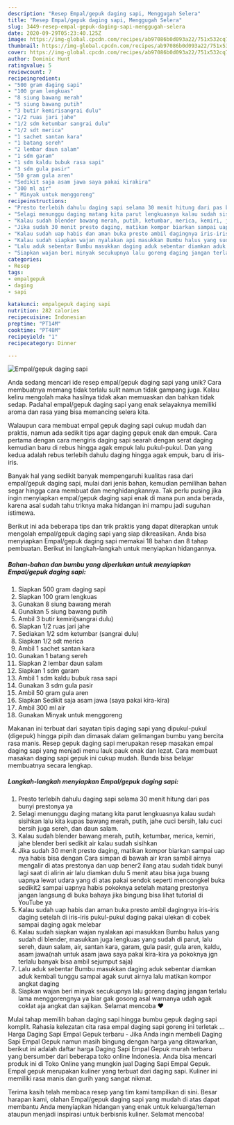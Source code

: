 ```yaml
---
description: "Resep Empal/gepuk daging sapi, Menggugah Selera"
title: "Resep Empal/gepuk daging sapi, Menggugah Selera"
slug: 3449-resep-empal-gepuk-daging-sapi-menggugah-selera
date: 2020-09-29T05:23:40.125Z
image: https://img-global.cpcdn.com/recipes/ab97086b0d093a22/751x532cq70/empalgepuk-daging-sapi-foto-resep-utama.jpg
thumbnail: https://img-global.cpcdn.com/recipes/ab97086b0d093a22/751x532cq70/empalgepuk-daging-sapi-foto-resep-utama.jpg
cover: https://img-global.cpcdn.com/recipes/ab97086b0d093a22/751x532cq70/empalgepuk-daging-sapi-foto-resep-utama.jpg
author: Dominic Hunt
ratingvalue: 5
reviewcount: 7
recipeingredient:
- "500 gram daging sapi"
- "100 gram lengkuas"
- "8 siung bawang merah"
- "5 siung bawang putih"
- "3 butir kemirisangrai dulu"
- "1/2 ruas jari jahe"
- "1/2 sdm ketumbar sangrai dulu"
- "1/2 sdt merica"
- "1 sachet santan kara"
- "1 batang sereh"
- "2 lembar daun salam"
- "1 sdm garam"
- "1 sdm kaldu bubuk rasa sapi"
- "3 sdm gula pasir"
- "50 gram gula aren"
- "Sedikit saja asam jawa saya pakai kirakira"
- "300 ml air"
- " Minyak untuk menggoreng"
recipeinstructions:
- "Presto terlebih dahulu daging sapi selama 30 menit hitung dari pas bunyi prestonya ya"
- "Selagi menunggu daging matang kita parut lengkuasnya kalau sudah sisihkan lalu kita kupas bawang merah, putih, jahe cuci bersih, lalu cuci bersih juga sereh, dan daun salam."
- "Kalau sudah blender bawang merah, putih, ketumbar, merica, kemiri, jahe blender beri sedikit air kalau sudah sisihkan"
- "Jika sudah 30 menit presto daging, matikan kompor biarkan sampai uap nya habis bisa dengan Cara simpan di bawah air kran sambil airnya mengalir di atas prestonya dan uap bener2 ilang atau sudah tidak bunyi lagi saat di alirin air lalu diamkan dulu 5 menit atau bisa juga buang uapnya lewat udara yang di atas pakai sendok seperti mencongkel buka sedikit2 sampai uapnya habis pokoknya setelah matang prestonya jangan langsung di buka bahaya jika bingung bisa lihat tutorial di YouTube ya"
- "Kalau sudah uap habis dan aman buka presto ambil dagingnya iris-iris daging setelah di iris-iris pukul-pukul daging pakai ulekan di cobek sampai daging agak melebar"
- "Kalau sudah siapkan wajan nyalakan api masukkan Bumbu halus yang sudah di blender, masukkan juga lengkuas yang sudah di parut, lalu sereh, daun salam, air, santan kara, garam, gula pasir, gula aren, kaldu, asam jawa(nah untuk asam jawa saya pakai kira-kira ya pokoknya jgn terlalu banyak bisa ambil sejumput saja)"
- "Lalu aduk sebentar Bumbu masukkan daging aduk sebentar diamkan aduk kembali tunggu sampai agak surut airnya lalu matikan kompor angkat daging"
- "Siapkan wajan beri minyak secukupnya lalu goreng daging jangan terlalu lama menggorengnya ya biar gak gosong asal warnanya udah agak coklat aja angkat dan sajikan. Selamat mencoba ❤"
categories:
- Resep
tags:
- empalgepuk
- daging
- sapi

katakunci: empalgepuk daging sapi 
nutrition: 282 calories
recipecuisine: Indonesian
preptime: "PT14M"
cooktime: "PT48M"
recipeyield: "1"
recipecategory: Dinner

---
```



![Empal/gepuk daging sapi](https://img-global.cpcdn.com/recipes/ab97086b0d093a22/751x532cq70/empalgepuk-daging-sapi-foto-resep-utama.jpg)

Anda sedang mencari ide resep empal/gepuk daging sapi yang unik? Cara membuatnya memang tidak terlalu sulit namun tidak gampang juga. Kalau keliru mengolah maka hasilnya tidak akan memuaskan dan bahkan tidak sedap. Padahal empal/gepuk daging sapi yang enak selayaknya memiliki aroma dan rasa yang bisa memancing selera kita.

Walaupun cara membuat empal gepuk daging sapi cukup mudah dan praktis, namun ada sedikit tips agar daging gepuk enak dan empuk. Cara pertama dengan cara mengiris daging sapi searah dengan serat daging kemudian baru di rebus hingga agak empuk lalu pukul-pukul. Dan yang kedua adalah rebus terlebih dahulu daging hingga agak empuk, baru di iris-iris.

Banyak hal yang sedikit banyak mempengaruhi kualitas rasa dari empal/gepuk daging sapi, mulai dari jenis bahan, kemudian pemilihan bahan segar hingga cara membuat dan menghidangkannya. Tak perlu pusing jika ingin menyiapkan empal/gepuk daging sapi enak di mana pun anda berada, karena asal sudah tahu triknya maka hidangan ini mampu jadi suguhan istimewa.


Berikut ini ada beberapa tips dan trik praktis yang dapat diterapkan untuk mengolah empal/gepuk daging sapi yang siap dikreasikan. Anda bisa menyiapkan Empal/gepuk daging sapi memakai 18 bahan dan 8 tahap pembuatan. Berikut ini langkah-langkah untuk menyiapkan hidangannya.

<!--inarticleads1-->

##### Bahan-bahan dan bumbu yang diperlukan untuk menyiapkan Empal/gepuk daging sapi:

1. Siapkan 500 gram daging sapi
1. Siapkan 100 gram lengkuas
1. Gunakan 8 siung bawang merah
1. Gunakan 5 siung bawang putih
1. Ambil 3 butir kemiri(sangrai dulu)
1. Siapkan 1/2 ruas jari jahe
1. Sediakan 1/2 sdm ketumbar (sangrai dulu)
1. Siapkan 1/2 sdt merica
1. Ambil 1 sachet santan kara
1. Gunakan 1 batang sereh
1. Siapkan 2 lembar daun salam
1. Siapkan 1 sdm garam
1. Ambil 1 sdm kaldu bubuk rasa sapi
1. Gunakan 3 sdm gula pasir
1. Ambil 50 gram gula aren
1. Siapkan Sedikit saja asam jawa (saya pakai kira-kira)
1. Ambil 300 ml air
1. Gunakan  Minyak untuk menggoreng


Makanan ini terbuat dari sayatan tipis daging sapi yang dipukul-pukul (digepuk) hingga pipih dan dimasak dalam gelimangan bumbu yang bercita rasa manis. Resep gepuk daging sapi merupakan resep masakan empal daging sapi yang menjadi menu lauk pauk enak dan lezat. Cara membuat masakan daging sapi gepuk ini cukup mudah. Bunda bisa belajar membuatnya secara lengkap. 

<!--inarticleads2-->

##### Langkah-langkah menyiapkan Empal/gepuk daging sapi:

1. Presto terlebih dahulu daging sapi selama 30 menit hitung dari pas bunyi prestonya ya
1. Selagi menunggu daging matang kita parut lengkuasnya kalau sudah sisihkan lalu kita kupas bawang merah, putih, jahe cuci bersih, lalu cuci bersih juga sereh, dan daun salam.
1. Kalau sudah blender bawang merah, putih, ketumbar, merica, kemiri, jahe blender beri sedikit air kalau sudah sisihkan
1. Jika sudah 30 menit presto daging, matikan kompor biarkan sampai uap nya habis bisa dengan Cara simpan di bawah air kran sambil airnya mengalir di atas prestonya dan uap bener2 ilang atau sudah tidak bunyi lagi saat di alirin air lalu diamkan dulu 5 menit atau bisa juga buang uapnya lewat udara yang di atas pakai sendok seperti mencongkel buka sedikit2 sampai uapnya habis pokoknya setelah matang prestonya jangan langsung di buka bahaya jika bingung bisa lihat tutorial di YouTube ya
1. Kalau sudah uap habis dan aman buka presto ambil dagingnya iris-iris daging setelah di iris-iris pukul-pukul daging pakai ulekan di cobek sampai daging agak melebar
1. Kalau sudah siapkan wajan nyalakan api masukkan Bumbu halus yang sudah di blender, masukkan juga lengkuas yang sudah di parut, lalu sereh, daun salam, air, santan kara, garam, gula pasir, gula aren, kaldu, asam jawa(nah untuk asam jawa saya pakai kira-kira ya pokoknya jgn terlalu banyak bisa ambil sejumput saja)
1. Lalu aduk sebentar Bumbu masukkan daging aduk sebentar diamkan aduk kembali tunggu sampai agak surut airnya lalu matikan kompor angkat daging
1. Siapkan wajan beri minyak secukupnya lalu goreng daging jangan terlalu lama menggorengnya ya biar gak gosong asal warnanya udah agak coklat aja angkat dan sajikan. Selamat mencoba ❤


Mulai tahap memilih bahan daging sapi hingga bumbu gepuk daging sapi komplit. Rahasia kelezatan cita rasa empal daging sapi goreng ini terletak … Harga Daging Sapi Empal Gepuk terbaru - Jika Anda ingin membeli Daging Sapi Empal Gepuk namun masih bingung dengan harga yang ditawarkan, berikut ini adalah daftar harga Daging Sapi Empal Gepuk murah terbaru yang bersumber dari beberapa toko online Indonesia. Anda bisa mencari produk ini di Toko Online yang mungkin jual Daging Sapi Empal Gepuk. Empal gepuk merupakan kuliner yang terbuat dari daging sapi. Kuliner ini memiliki rasa manis dan gurih yang sangat nikmat. 

Terima kasih telah membaca resep yang tim kami tampilkan di sini. Besar harapan kami, olahan Empal/gepuk daging sapi yang mudah di atas dapat membantu Anda menyiapkan hidangan yang enak untuk keluarga/teman ataupun menjadi inspirasi untuk berbisnis kuliner. Selamat mencoba!
